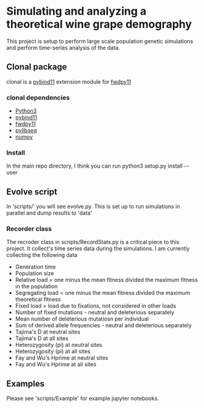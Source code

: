 # Simulating and analyzing a theoretical wine grape demography

This project is setup to perform large scale population genetic simulations and perform time-series analysis of the data.

## Clonal package
clonal is a [pybind11](https://pybind11.readthedocs.io/en/stable/) extension module for [fwdpy11](https://github.com/molpopgen/fwdpy11)
### clonal dependencies

* [Python3](https://www.python.org/download/releases/3.0/)
* [pybind11](https://pybind11.readthedocs.io/en/stable/) 
* [fwdpy11](https://github.com/molpopgen/fwdpy11)
* [pylibseq](https://github.com/molpopgen/pylibseq)
* [numpy](http://www.numpy.org/)

### Install

In the main repo directory, I think you can run python3 setup.py install --user

## Evolve script

In 'scripts/' you will see evolve.py. This is set up to run simulations in parallel and dump results to 'data'

### Recorder class

The recroder class in scripts/RecordStats.py is a critical piece to this project. It collect's time series data during the simulations. I am currently collecting the following data

* Generation time
* Population size
* Relative load = one minus the mean fitness divided the maximum fitness in the population
* Segregating load = one minus the mean fitness divided the maximum theoretical fitness
* Fixed load = load due to fixations, not considered in other loads
* Number of fixed mutations - neutral and deleterious separately
* Mean number of deleterious mutatiosn per individual
* Sum of derived allele frequencies - neutral and deleterious separately
* Tajima's D at neutral sites
* Tajima's D at all sites
* Heterozygosity (pi) at neutral sites
* Heterozygosity (pi) at all sites
* Fay and Wu's Hprime at neutral sites
* Fay and Wu's Hprime at all sites

## Examples

Please see 'scripts/Example' for example jupyter notebooks.
